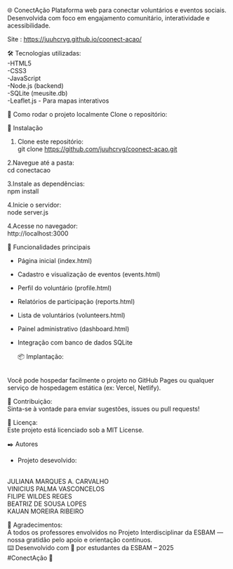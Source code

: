 🌐 ConectAção
Plataforma web para conectar voluntários e eventos sociais. Desenvolvida com foco em engajamento comunitário, interatividade e acessibilidade.

Site : https://juuhcrvg.github.io/coonect-acao/

🛠️ Tecnologias utilizadas:
<br>
-HTML5
<br>
-CSS3
<br>
-JavaScript
<br>
-Node.js (backend)
<br>
-SQLite (meusite.db)
<br>
-Leaflet.js - Para mapas interativos

🚀 Como rodar o projeto localmente
Clone o repositório:

🔧 Instalação

1. Clone este repositório:
   <br>
git clone https://github.com/juuhcrvg/coonect-acao.git

2.Navegue até a pasta:
 <br>
cd conectacao

3.Instale as dependências:
<br>
npm install

4.Inicie o servidor:
<br>
node server.js

4.Acesse no navegador:
<br>
http://localhost:3000

📌 Funcionalidades principais
- Página inicial (index.html)
- Cadastro e visualização de eventos (events.html)
- Perfil do voluntário (profile.html)
- Relatórios de participação (reports.html)
- Lista de voluntários (volunteers.html)
- Painel administrativo (dashboard.html)
- Integração com banco de dados SQLite

  📦 Implantação:
<br>
Você pode hospedar facilmente o projeto no GitHub Pages ou qualquer serviço de hospedagem estática (ex: Vercel, Netlify).

🤝 Contribuição:
<br>
Sinta-se à vontade para enviar sugestões, issues ou pull requests!

📄 Licença:
<br>
Este projeto está licenciado sob a MIT License.

✒️ Autores
<br>
- Projeto desevolvido:
<br>
JULIANA MARQUES A. CARVALHO
<br>
VINICIUS PALMA VASCONCELOS
<br>
FILIPE WILDES REGES
<br>
BEATRIZ DE SOUSA LOPES
<br>
KAUAN MOREIRA RIBEIRO
<br>


🔹 Agradecimentos:
<br>
A todos os professores envolvidos no Projeto Interdisciplinar da ESBAM — 
<br>
nossa gratidão pelo apoio e orientação contínuos.
<br>
⌨️ Desenvolvido com 💙 por estudantes da ESBAM – 2025
<br>
#ConectAção 🚀
